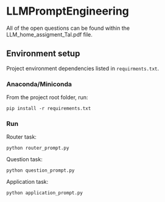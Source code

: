 # LLMPromptEngineering
All of the open questions can be found within the LLM_home_assigment_Tal.pdf file.

## Environment setup

Project environment dependencies listed in 
`requirments.txt`.

### Anaconda/Miniconda

From the project root folder, run:
```
pip install -r requirements.txt
```

### Run
Router task: 
```
python router_prompt.py
```

Question task:
```
python question_prompt.py
``` 
Application task:
```
python application_prompt.py
```
